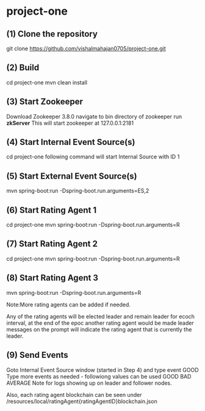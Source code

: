 # project-one
## (1) Clone the repository
git clone https://github.com/vishalmahajan0705/project-one.git

## (2) Build
cd project-one
mvn clean install

## (3) Start Zookeeper
Download Zookeeper 3.8.0 
navigate to bin directory of zookeeper
run  **zkServer**
This will start zookeeper at 127.0.0.1:2181

## (4) Start Internal Event Source(s)
cd project-one
following command will start Internal Source with ID 1

## (5) Start External  Event Source(s)
mvn spring-boot:run -Dspring-boot.run.arguments=ES,2 


## (6) Start Rating Agent 1

cd project-one
mvn spring-boot:run -Dspring-boot.run.arguments=R

## (7) Start Rating Agent 2
cd project-one
mvn spring-boot:run -Dspring-boot.run.arguments=R


## (8) Start Rating Agent 3
mvn spring-boot:run -Dspring-boot.run.arguments=R

Note:More rating agents can be added if needed.

Any of the rating agents will be elected leader and remain leader for ecoch interval, at the end of the epoc another rating agent would be made leader
messages on the prompt will indicate the rating agent that is currently the leader.


## (9) Send Events
Goto Internal Event Source window (started in Step 4) and type event GOOD 
Type more events as needed - followiong values can be used GOOD  BAD AVERAGE
Note for logs showing up on leader and follower nodes.

Also, each rating agent blockchain can be seen under /resources/local/ratingAgent{ratingAgentID}blockchain.json








